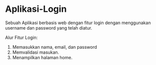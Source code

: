 # Aplikasi-Login
Sebuah Aplikasi berbasis web dengan fitur login dengan menggunakan username dan password yang telah diatur.

Alur Fitur Login:
1. Memasukkan nama, email, dan password
2. Memvalidasi masukan.
3. Menampilkan halaman home.
